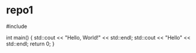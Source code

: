 # repo1
#include <iostream>

int main() {
    std::cout << "Hello, World!" << std::endl;
    std::cout << "Hello" << std::endl;
    return 0;
}
